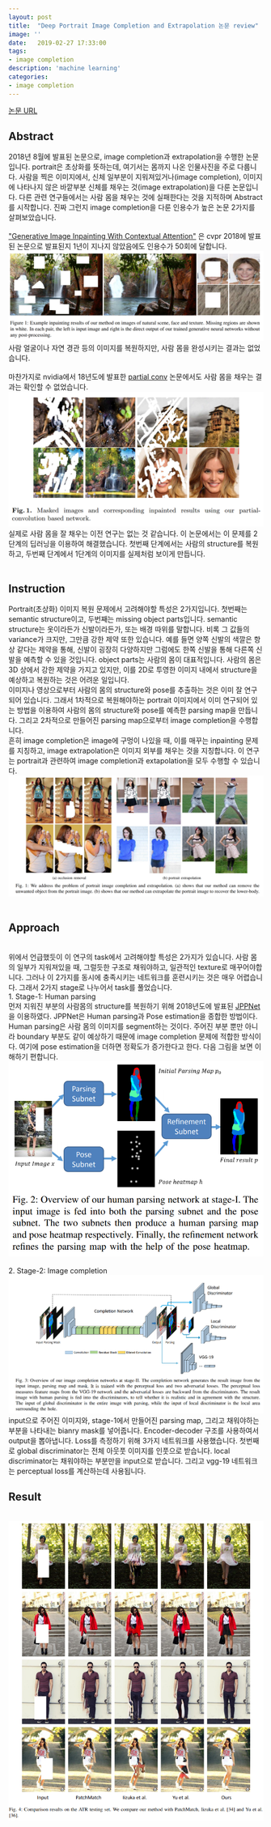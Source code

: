 ```yaml
---
layout: post
title:  "Deep Portrait Image Completion and Extrapolation 논문 review"
image: ''
date:   2019-02-27 17:33:00
tags:
- image completion
description: 'machine learning'
categories:
- image completion
---
```


<p class="music-read"><a href="https://arxiv.org/abs/1808.07757">논문 URL</a></p>

## Abstract

2018년 8월에 발표된 논문으로, image completion과 extrapolation을 수행한 논문입니다. portrait은 초상화를 뜻하는데, 여기서는 몸까지 나온 인물사진을 주로 다룹니다. 사람을 찍은 이미지에서, 신체 일부분이 지워져있거나(image completion), 이미지에 나타나지 않은 바깥부분 신체를 채우는 것(image extrapolation)을 다룬 논문입니다.
다른 관련 연구들에서는 사람 몸을 채우는 것에 실패한다는 것을 지적하며 Abstract를 시작합니다. 진짜 그런지 image completion을 다룬 인용수가 높은 논문 2가지를 살펴보았습니다. <br>
<br>
<a href="http://openaccess.thecvf.com/content_cvpr_2018/html/Yu_Generative_Image_Inpainting_CVPR_2018_paper.html">"Generative Image Inpainting With Contextual Attention"</a> 은 cvpr 2018에 발표된 논문으로 발표된지 1년이 지나지 않았음에도 인용수가 50회에 달합니다. 
<br>
<img src="/assets/img/portrait-image/K-001.png">
<br>
사람 얼굴이나 자연 경관 등의 이미지를 복원하지만, 사람 몸을 완성시키는 결과는 없었습니다.
<br><br>
마찬가지로 nvidia에서 18년도에 발표한 <a href="http://openaccess.thecvf.com/content_ECCV_2018/html/Guilin_Liu_Image_Inpainting_for_ECCV_2018_paper.html">partial conv</a> 논문에서도 사람 몸을 채우는 결과는 확인할 수 없었습니다.
<img src="/assets/img/portrait-image/K-002.png">
<br>
실제로 사람 몸을 잘 채우는 이전 연구는 없는 것 같습니다. 이 논문에서는 이 문제를 2 단계의 딥러닝을 이용하여 해결했습니다. 첫번째 단계에서는 사람의 structure를 복원하고, 두번째 단계에서 1단계의 이미지를 실제처럼 보이게 만듭니다. 
<br><br>

## Instruction

Portrait(초상화) 이미지 복원 문제에서 고려해야할 특성은 2가지입니다. 첫번째는 semantic structure이고, 두번째는 missing object parts입니다. semantic structure는 옷이라든가 신발이라든가, 또는 배경 따위를 말합니다. 비록 그 값들의 variance가 크지만, 그만큼 강한 제약 또한 있습니다. 예를 들면 양쪽 신발의 색깔은
항상 같다는 제약을 통해, 신발이 굉장히 다양하지만 그럼에도 한쪽 신발을 통해 다른쪽 신발을 예측할 수 있을 것입니다. object parts는 사람의 몸이 대표적입니다. 사람의 몸은 3D 상에서 강한 제약을 가지고 있지만, 이를 2D로 투영한 이미지 내에서 structure을 예상하고 복원하는 것은 어려운 일입니다.
<br>
이미지나 영상으로부터 사람의 몸의 structure와 pose를 추출하는 것은 이미 잘 연구되어 있습니다. 그래서 1차적으로 복원해야하는 portrait 이미지에서 이미 연구되어 있는 방법을 이용하여 사람의 몸의 structure와 pose를 예측한 parsing map을 만듭니다. 그리고 2차적으로 만들어진 parsing map으로부터 image completion을 수행합니다.
<br>
흔히 image completion은 image에 구멍이 나있을 때, 이를 매꾸는 inpainting 문제를 지칭하고, image extrapolation은 이미지 외부를 채우는 것을 지칭합니다. 이 연구는 portrait과 관련하여 image completion과 extapolation을 모두 수행할 수 있습니다.
<img src="/assets/img/portrait-image/K-003.png">
<br>
<br>
## Approach
<br>
위에서 언급했듯이 이 연구의 task에서 고려해야할 특성은 2가지가 있습니다. 사람 몸의 일부가 지워져있을 때, 그럴듯한 구조로 채워야하고, 일관적인 texture로 매꾸어야합니다. 그러나 이 2가지를 동시에 충족시키는 네트워크를 훈련시키는 것은 매우 어렵습니다. 그래서 2가지 stage로 나누어서 task를 풀었습니다.
<br>
1. Stage-1: Human parsing

<br>
먼저 지워진 부분의 사람몸의 structure를 복원하기 위해 2018년도에 발표된 <a href="https://arxiv.org/abs/1804.01984">JPPNet</a>을 이용하였다. JPPNet은 Human parsing과 Pose estimation을 종합한 방법이다. Human parsing은 사람 몸의 이미지를 segment하는 것이다. 주어진 부분 뿐만 아니라 boundary
부분도 같이 예상하기 때문에 image completion 문제에 적합한 방식이다. 여기에 pose estimation을 더하면 정확도가 증가한다고 한다. 다음 그림을 보면 이해하기 편합니다.
<img src="/assets/img/portrait-image/K-004.png">
<br>
<br>
2. Stage-2: Image completion

<br>
<img src="/assets/img/portrait-image/K-005.png">
<br>
input으로 주어진 이미지와, stage-1에서 만들어진 parsing map, 그리고 채워야하는 부분을 나타내는 bianry mask를 넣어줍니다. Encoder-decoder 구조를 사용하여서 output을 뽑아냅니다. Loss를 측정하기 위해 3가지 네트워크를 사용했습니다. 첫번째로 global discriminator는 전체 아웃풋 이미지를 인풋으로 받습니다.
local discriminator는 채워야하는 부분만을 input으로 받습니다. 그리고 vgg-19 네트워크는 perceptual loss를 계산하는데 사용됩니다.

## Result

<br>
<img src="/assets/img/portrait-image/K-006.png">